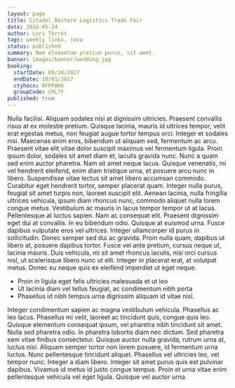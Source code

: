 ```yaml
---
layout: page
title: Citadel Restore Logistics Trade Fair
date: 2016-05-24
author: Lori Torres
tags: weekly links, java
status: published
summary: Nam elementum pretium purus, sit amet.
banner: images/banner/wedding.jpg
booking:
  startDate: 09/28/2017
  endDate: 10/01/2017
  ctyhocn: BFPPAHX
  groupCode: CRLTF
published: true
---
```

Nulla facilisi. Aliquam sodales nisi at dignissim ultricies. Praesent convallis risus at ex molestie pretium. Quisque lacinia, mauris id ultrices tempor, velit erat egestas metus, non feugiat augue tortor tempus orci. Integer et sodales nisi. Maecenas enim eros, bibendum ut aliquam sed, fermentum ac arcu. Praesent vitae elit vitae dolor suscipit maximus vel fermentum ligula. Proin ipsum dolor, sodales sit amet diam et, iaculis gravida nunc. Nunc a quam sed enim auctor pharetra. Nam sit amet neque lacus. Quisque venenatis, mi vel hendrerit eleifend, enim diam tristique urna, et posuere arcu nunc in libero. Suspendisse vitae lectus sit amet libero accumsan commodo. Curabitur eget hendrerit tortor, semper placerat quam. Integer nulla purus, feugiat sit amet turpis non, laoreet suscipit elit. Aenean lacinia, nulla fringilla ultrices vehicula, ipsum diam rhoncus nunc, commodo aliquet nulla lorem congue metus. Vestibulum ac mauris in lacus tempor tempor ut at lacus.
Pellentesque at luctus sapien. Nam ac consequat elit. Praesent dignissim eget dui at convallis. In eu bibendum odio. Quisque at euismod urna. Fusce dapibus vulputate eros vel ultrices. Integer ullamcorper id purus in sollicitudin. Donec semper sed dui ac gravida. Proin nulla quam, dapibus ut libero at, posuere dapibus tortor. Fusce vel ante pretium, cursus neque ut, lacinia mauris. Duis vehicula, mi sit amet rhoncus iaculis, nisi orci cursus nisl, ut scelerisque libero nunc ut elit. Integer in placerat erat, at volutpat metus. Donec eu neque quis ex eleifend imperdiet ut eget neque.

* Proin in ligula eget felis ultricies malesuada et ut leo
* Ut lacinia diam vel tellus feugiat, ac condimentum nibh porta
* Phasellus id nibh tempus urna dignissim aliquam id vitae nisl.

Integer condimentum sapien ac magna vestibulum vehicula. Phasellus ac leo lacus. Phasellus mi velit, laoreet ac tincidunt quis, congue quis leo. Quisque elementum consequat ipsum, vel pharetra nibh tincidunt sit amet. Nulla sed pharetra odio. In pharetra lobortis diam nec dictum. Sed pharetra sem vitae finibus consectetur.
Quisque auctor nulla gravida, rutrum urna at, luctus nisi. Aliquam semper tortor non lorem posuere, id fermentum urna luctus. Nunc pellentesque tincidunt aliquet. Phasellus vel ultricies leo, vel tempor nunc. Integer a diam libero. Integer sit amet purus quis est pulvinar dapibus. Vivamus id metus id justo congue tempus. Proin et urna vitae enim pellentesque vehicula vel eget ligula. Quisque vel auctor urna.
